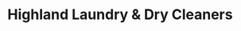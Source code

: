 ---
title: "Highland Laundry & Dry Cleaners"
url: /akron/highland-laundry-und-dry-cleaners/
shop: Wäscherei
---